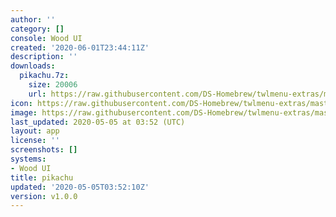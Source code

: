 ```yaml
---
author: ''
category: []
console: Wood UI
created: '2020-06-01T23:44:11Z'
description: ''
downloads:
  pikachu.7z:
    size: 20006
    url: https://raw.githubusercontent.com/DS-Homebrew/twlmenu-extras/master/_nds/TWiLightMenu/akmenu/themes/pikachu.7z
icon: https://raw.githubusercontent.com/DS-Homebrew/twlmenu-extras/master/_nds/TWiLightMenu/akmenu/themes/meta/pikachu/icon.png
image: https://raw.githubusercontent.com/DS-Homebrew/twlmenu-extras/master/_nds/TWiLightMenu/akmenu/themes/meta/pikachu/icon.png
last_updated: 2020-05-05 at 03:52 (UTC)
layout: app
license: ''
screenshots: []
systems:
- Wood UI
title: pikachu
updated: '2020-05-05T03:52:10Z'
version: v1.0.0
---
```

